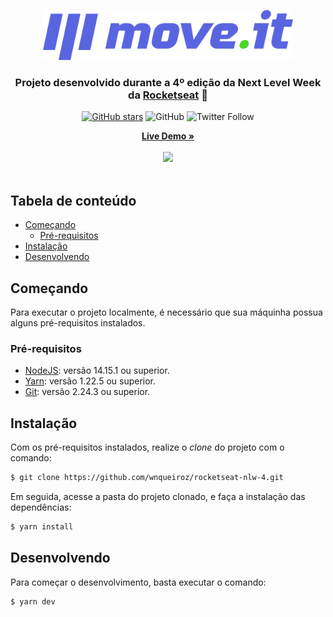 <p align="center">
  <img src="public/logo-full.svg" width="400" />
</p>

<h3 align="center">
  Projeto desenvolvido durante a 4º edição da Next Level Week da <a href="https://rocketseat.com.br/" target="_blank">Rocketseat</a> 🚀
</h3>

<div align="center">

[![GitHub stars](https://img.shields.io/github/stars/wnqueiroz/rocketseat-nlw-4?style=for-the-badge)](https://github.com/wnqueiroz/rocketseat-nlw-4/stargazers)
![GitHub](https://img.shields.io/github/license/wnqueiroz/rocketseat-nlw-4?style=for-the-badge)
![Twitter Follow](https://img.shields.io/twitter/follow/wnqueiroz?label=Twitter&style=for-the-badge)

<strong>
<a href="https://moveit-bay-delta.vercel.app/" target="_blank">Live Demo »</a></strong>

<br/>
<br/>
<img src="docs/demo.gif" width="720" />
<br/>
<br/>
</div>

## Tabela de conteúdo

- [Começando](#começando)
  - [Pré-requisitos](#pré-requisitos)
- [Instalação](#instalação)
- [Desenvolvendo](#desenvolvendo)

## Começando

Para executar o projeto localmente, é necessário que sua máquinha possua alguns pré-requisitos instalados.

### Pré-requisitos

- [NodeJS](https://nodejs.org/en/): versão 14.15.1 ou superior.
- [Yarn](https://yarnpkg.com/getting-started/install): versão 1.22.5 ou superior.
- [Git](https://git-scm.com/downloads): versão 2.24.3 ou superior.

## Instalação

Com os pré-requisitos instalados, realize o _clone_ do projeto com o comando:

```bash
$ git clone https://github.com/wnqueiroz/rocketseat-nlw-4.git
```

Em seguida, acesse a pasta do projeto clonado, e faça a instalação das dependências:

```bash
$ yarn install
```

## Desenvolvendo

Para começar o desenvolvimento, basta executar o comando:

```bash
$ yarn dev
```
